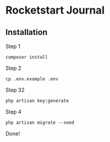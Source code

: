 # Rocketstart Journal

## Installation

Step 1

```composer install```

Step 2

```cp .env.example .env```

Step 32

```php artisan key:generate```

Step 4

```php artisan migrate --seed```

Done!
